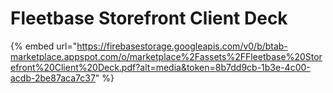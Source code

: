 # Fleetbase Storefront Client Deck



{% embed url="https://firebasestorage.googleapis.com/v0/b/btab-marketplace.appspot.com/o/marketplace%2Fassets%2FFleetbase%20Storefront%20Client%20Deck.pdf?alt=media&token=8b7dd9cb-1b3e-4c00-acdb-2be87aca7c37" %}

